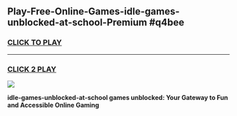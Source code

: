 
## Play-Free-Online-Games-idle-games-unblocked-at-school-Premium #q4bee
<h3>
<a href="https://premium.freeplayer.one?title=idle-games-unblocked-at-school&ref=8M">CLICK TO PLAY</a></h3>
<hr>

<h3>
<a href="https://premium.freeplayer.one?title=idle-games-unblocked-at-school&ref=8M">CLICK 2 PLAY</a>
  
</h3>

<a href="https://premium.freeplayer.one?title=idle-games-unblocked-at-school&ref=8M"><img src="https://clearcache.store/games.png"></a>


**idle-games-unblocked-at-school games unblocked: Your Gateway to Fun and Accessible Online Gaming**
